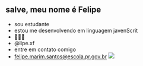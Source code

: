 ## salve, meu nome é Felipe 
- sou estudante
- estou me desenvolvendo em linguagem javenScrit
- 🎲🎰💸
- @lipe.xf
- entre em contato comigo
- felipe.marim.santos@escola.pr.gov.br
![](https://media1.tenor.com/m/2QUqNbkWUvkAAAAC/marvel-marvel-super-war.gif)
